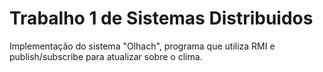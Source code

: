 # Trabalho 1 de Sistemas Distribuidos

Implementação do sistema "Olhach", programa que utiliza RMI e publish/subscribe para atualizar sobre o clima.
